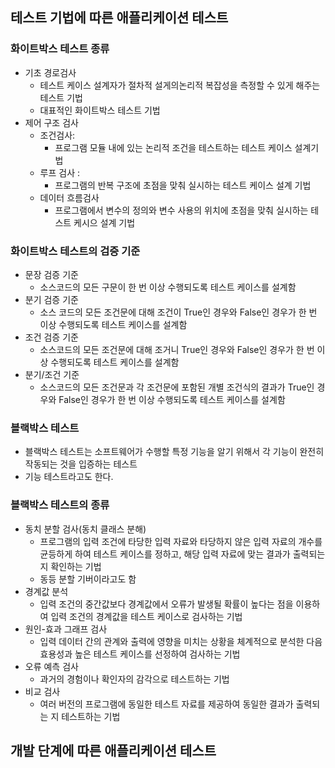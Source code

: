## 테스트 기법에 따른 애플리케이션 테스트

### 화이트박스 테스트 종류

- 기초 경로검사 
  - 테스트 케이스 설계자가 절차적 설게의논리적 복잡성을 측정할 수 있게 해주는 테스트 기법
  - 대표적인 화이트박스 테스트 기법
- 제어 구조 검사 
  - 조건검사: 
    - 프로그램 모듈 내에 있는 논리적 조건을 테스트하는 테스트 케이스 설계기법
  - 루프 검사 : 
    - 프로그램의 반복 구조에 초점을 맞춰 실시하는 테스트 케이스 설계 기법
  - 데이터 흐름검사
    - 프로그램에서 변수의 정의와 변수 사용의 위치에 초점을 맞춰 실시하는 테스트  케시으 설계 기법

### 화이트박스 테스트의 검증 기준

- 문장 검증 기준
  - 소스코드의 모든 구문이 한 번 이상 수행되도록 테스트 케이스를 설계함
- 분기 검증 기준
  - 소스 코드의 모든 조건문에 대해 조건이 True인 경우와 False인 경우가 한 번 이상 수행되도록 테스트 케이스를 설계함
- 조건 검증 기준
  - 소스코드의 모든 조건문에 대해 조거니 True인 경우와 False인 경우가 한 번 이상 수행되도록 테스트 케이스를 설계함
- 분기/조건 기준
  - 소스코드의 모든 조건문과 각 조건문에 포함된 개별 조건식의 결과가 True인 경우와 False인 경우가 한 번 이상 수행되도록 테스트 케이스를 설계함



### 블랙박스 테스트

- 블랙박스 테스트는 소프트웨어가 수행할 특정 기능을 알기 위해서 각 기능이 완전히 작동되는 것을 입증하는 테스트
- 기능 테스트라고도 한다. 

### 블랙박스 테스트의 종류

- 동치 분할 검사(동치 클래스 분해)
  - 프로그램의 입력 조건에 타당한 입력 자료와 타당하지 않은 입력 자료의 개수를 균등하게 하여 테스트 케이스를 정하고, 해당 입력 자료에 맞는 결과가 출력되는지 확인하는 기법
  - 동등 분할 기버이라고도 함
- 경계값 분석
  - 입력 조건의 중간값보다 경계값에서 오류가 발생될 확률이 높다는 점을 이용하여 입력 조건의 경계값을 테스트 케이스로 검사하는 기법
- 원인-효과 그래프 검사
  - 입력 데이터 간의 관계와 출력에 영향을 미치는 상황을 체계적으로 분석한 다음 효용성과 높은 테스트 케이스를 선정하여 검사하는 기법
- 오류 예측 검사
  - 과거의 경험이나 확인자의 감각으로 테스트하는 기법
- 비교 검사
  - 여러 버전의 프로그램에 동일한 테스트 자료를 제공하여 동일한 결과가 출력되는 지 테스트하는 기법



## 개발 단계에 따른 애플리케이션 테스트

